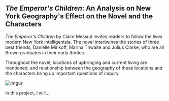 ## _The Emperor's Children_: An Analysis on New York Geography's Effect on the Novel and the Characters

_The Emperor's Children_ by Claire Messud invites readers to follow the lives modern New York intelligentsia. The novel intertwines the stories of three best friends, Danielle Minkoff, Marina Thwaite and Julius Clarke, who are all Brown graduates in their early thirties.

Throughout the novel, locations of upbringing and current living are mentioned, and relationship between the geography of these locations and the characters bring up important questions of inquiry.

![Imgur](https://i.imgur.com/XR8zQsS.gif)

In this project, I will...
